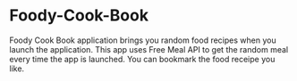 # Foody-Cook-Book
Foody Cook Book application brings you random food recipes when you launch the application. This app uses Free Meal API to get the random meal every time the app is launched. You can bookmark the food receipe you like.
